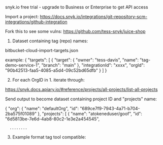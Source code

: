 snyk.io free trial - upgrade to Business or Enterprise to get API access

Import a project: https://docs.snyk.io/integrations/git-repository-scm-integrations/github-integration

Fork this to see some vulns: https://github.com/tess-snyk/juice-shop

1. Dataset containing tag (repo) names:

bitbucket-cloud-import-targets.json

example:
{
  "targets": [
    {
      "target": {
        "owner": "tess-davis",
        "name": "tag-demo-service-1",
        "branch": "main"
      },
      "integrationId": "xxxx",
      "orgId": "90b42513-faa5-4085-a5d4-09c52bd65dfb"
    }
  ]
}

2. For each OrgID in 1. iterate through:

https://snyk.docs.apiary.io/#reference/projects/all-projects/list-all-projects

Send output to become dataset containing project ID and "projects" name:

{
  "org": {
    "name": "defaultOrg",
    "id": "689ce7f9-7943-4a71-b704-2ba575f01089"
  },
  "projects": [
    {
      "name": "atokeneduser/goof",
      "id": "6d5813be-7e6d-4ab8-80c2-1e3e2a454545",
      
      ........


3. Example format tag tool compatible:


